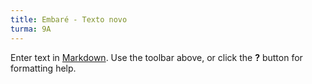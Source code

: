 ```yaml
---
title: Embaré - Texto novo
turma: 9A
---
```


Enter text in [Markdown](http://daringfireball.net/projects/markdown/). Use the toolbar above, or click the **?** button for formatting help.
